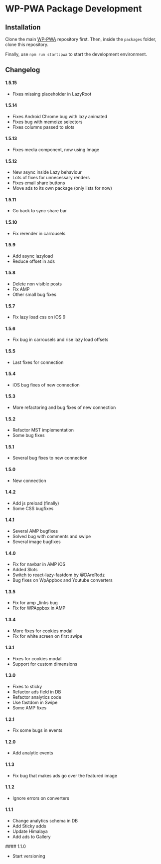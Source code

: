 # WP-PWA Package Development

## Installation

Clone the main [WP-PWA](https://github.com/wp-pwa/wp-pwa) repository first. Then, inside the `packages` folder, clone this repository.

Finally, use `npm run start:pwa` to start the development environment.

## Changelog

#### 1.5.15

- Fixes missing placeholder in LazyRoot

#### 1.5.14

- Fixes Android Chrome bug with lazy animated
- Fixes bug with memoize selectors
- Fixes columns passed to slots

#### 1.5.13

- Fixes media component, now using Image

#### 1.5.12

- New async inside Lazy behaviour
- Lots of fixes for unnecessary renders
- Fixes email share buttons
- Move ads to its own package (only lists for now)

#### 1.5.11

- Go back to sync share bar

#### 1.5.10

- Fix rerender in carrousels

#### 1.5.9

- Add async lazyload
- Reduce offset in ads

#### 1.5.8

- Delete non visible posts
- Fix AMP
- Other small bug fixes

#### 1.5.7

- Fix lazy load css on iOS 9

#### 1.5.6

- Fix bug in carrousels and rise lazy load offsets

#### 1.5.5

- Last fixes for connection

#### 1.5.4

- iOS bug fixes of new connection

#### 1.5.3

- More refactoring and bug fixes of new connection

#### 1.5.2

- Refactor MST implementation
- Some bug fixes

#### 1.5.1

- Several bug fixes to new connection

#### 1.5.0

- New connection

#### 1.4.2

- Add js preload (finally)
- Some CSS bugfixes

#### 1.4.1

- Several AMP bugfixes
- Solved bug with comments and swipe
- Several image bugfixes

#### 1.4.0

- Fix for navbar in AMP iOS
- Added Slots
- Switch to react-lazy-fastdom by @DAreRodz
- Bug fixes on WpAppbox and Youtube converters

#### 1.3.5

- Fix for amp \_links bug
- Fix for WPAppbox in AMP

#### 1.3.4

- More fixes for cookies modal
- Fix for white screen on first swipe

#### 1.3.1

- Fixes for cookies modal
- Support for custom dimensions

#### 1.3.0

- Fixes to sticky
- Refactor ads field in DB
- Refactor analytics code
- Use fastdom in Swipe
- Some AMP fixes

#### 1.2.1

- Fix some bugs in events

#### 1.2.0

- Add analytic events

#### 1.1.3

- Fix bug that makes ads go over the featured image

#### 1.1.2

- Ignore errors on converters

#### 1.1.1

- Change analytics schema in DB
- Add Sticky adds
- Update Himalaya
- Add ads to Gallery

#### 1.1.0
- Start versioning
